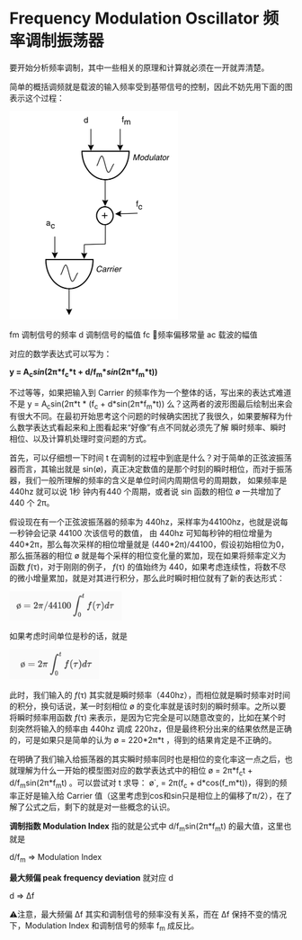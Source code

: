 # Frequency Modulation Oscillator 频率调制振荡器

要开始分析频率调制，其中一些相关的原理和计算就必须在一开就弄清楚。

简单的概括调频就是载波的输入频率受到基带信号的控制，因此不妨先用下面的图表示这个过程：

<img src="./assets/simple-fm-min.png" width = "300" align=center/>

fm 调制信号的频率
d  调制信号的幅值
fc 频率偏移常量
ac 载波的幅值

对应的数学表达式可以写为：

<B>y = A<sub>c</sub><I>sin</I>(2π\*f<sub>c</sub>*t + d/f<sub>m</sub>\*<I>sin</I>(2π\*f<sub>m</sub>\*t))</B>

不过等等，如果把输入到 Carrier 的频率作为一个整体的话，写出来的表达式难道不是 y = A<sub>c</sub>sin(2π\*t * (f<sub>c</sub> + d\*sin(2π\*f<sub>m</sub>\*t)) 么？这两者的波形图最后绘制出来会有很大不同。在最初开始思考这个问题的时候确实困扰了我很久，如果要解释为什么数学表达式看起来和上图看起来“好像”有点不同就必须先了解 瞬时频率、瞬时相位、以及计算机处理时变问题的方式。

首先，可以仔细想一下时间 t 在调制的过程中到底是什么？对于简单的正弦波振荡器而言，其输出就是 sin(ø)，真正决定数值的是那个时刻的瞬时相位，而对于振荡器，我们一般所理解的频率的含义是单位时间内周期信号的周期数，
如果频率是 440hz 就可以说 1秒 钟内有440 个周期，或者说 sin 函数的相位 ø 一共增加了 440 个 2π。

假设现在有一个正弦波振荡器的频率为 440hz，采样率为44100hz，也就是说每一秒钟会记录 44100 次该信号的数值，
由 440hz 可知每秒钟的相位增量为 440\*2π，那么每次采样的相位增量就是 (440*2π)/44100，假设初始相位为0，
那么振荡器的相位 ø 就是每个采样的相位变化量的累加，现在如果将频率定义为函数 <I>f</I>(τ)，对于刚刚的例子，
<I>f</I>(τ) 的值始终为 440，如果考虑连续性，将数不尽的微小增量累加，就是对其进行积分，那么此时瞬时相位就有了新的表达形式：

<img src="./assets/eq1-min.png" width = "200" align=center/>

<!-- ø = 2π/44100 *∫<sub>0</sub><sup>t</sup> f(\tau)d\tau -->

<!-- $$ø = 2π/44100\int_0^t f(\tau)d\tau$$ -->

如果考虑时间单位是秒的话，就是

<img src="./assets/eq2-min.png" width = "160" align=center/>
<!-- $$ø = 2π\int_0^t f(\tau)d\tau$$ -->

此时，我们输入的 <I>f</I>(τ) 其实就是瞬时频率（440hz），而相位就是瞬时频率对时间的积分，换句话说，某一时刻相位 ø 的变化率就是该时刻的瞬时频率。之所以要将瞬时频率用函数 <I>f</I>(τ) 来表示，是因为它完全是可以随意改变的，比如在某个时刻突然将输入的频率由 440hz 调成 220hz，但是最终积分出来的结果依然是正确的，可是如果只是简单的认为 ø = 220\*2π\*t ，得到的结果肯定是不正确的。

在明确了我们输入给振荡器的其实瞬时频率同时也是相位的变化率这一点之后，也就理解为什么一开始的模型图对应的数学表达式中的相位 ø = 2π\*f<sub>c</sub>t + d/f<sub>m</sub>sin(2π\*f<sub>m</sub>t) 。可以尝试对 t 求导：
ø`, = 2π(f<sub>c</sub> + d\*cos(f_m*t))，得到的频率正好是输入给 Carrier 值（这里考虑到cos和sin只是相位上的偏移了π/2），在了解了公式之后，剩下的就是对一些概念的认识。

<B>调制指数 Modulation Index</B> 指的就是公式中 d/f<sub>m</sub>sin(2π\*f<sub>m</sub>t) 的最大值，这里也就是 
  
d/f<sub>m</sub> => Modulation Index
  
<B>最大频偏 peak frequency deviation</B> 就对应 d

d => ∆f

⚠️注意，最大频偏 ∆f 其实和调制信号的频率没有关系，而在 ∆f 保持不变的情况下，Modulation Index 和调制信号的频率 f<sub>m</sub> 成反比。
